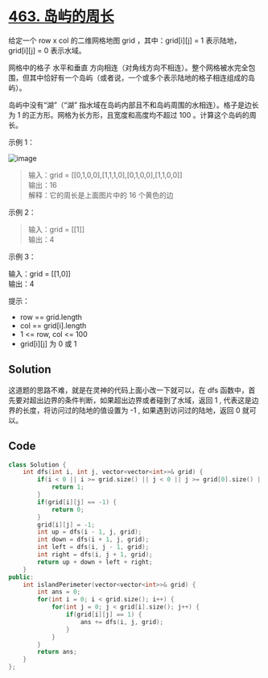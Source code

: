 # [463. 岛屿的周长](https://leetcode.cn/problems/island-perimeter/description/)

给定一个 row x col 的二维网格地图 grid ，其中：grid[i][j] = 1 表示陆地， grid[i][j] = 0 表示水域。

网格中的格子 水平和垂直 方向相连（对角线方向不相连）。整个网格被水完全包围，但其中恰好有一个岛屿（或者说，一个或多个表示陆地的格子相连组成的岛屿）。

岛屿中没有“湖”（“湖” 指水域在岛屿内部且不和岛屿周围的水相连）。格子是边长为 1 的正方形。网格为长方形，且宽度和高度均不超过 100 。计算这个岛屿的周长。

 

示例 1：

![image](https://github.com/user-attachments/assets/16d68721-c4cc-430c-b5d5-807cdb232d44)

> 输入：grid = [[0,1,0,0],[1,1,1,0],[0,1,0,0],[1,1,0,0]]  
> 输出：16  
> 解释：它的周长是上面图片中的 16 个黄色的边

示例 2：

> 输入：grid = [[1]]  
> 输出：4  

示例 3：

输入：grid = [[1,0]]  
输出：4  
 

提示：

- row == grid.length
- col == grid[i].length
- 1 <= row, col <= 100
- grid[i][j] 为 0 或 1

## Solution

这道题的思路不难，就是在灵神的代码上面小改一下就可以，在 dfs 函数中，首先要对超出边界的条件判断，如果超出边界或者碰到了水域，返回 1 , 代表这是边界的长度，将访问过的陆地的值设置为 -1 , 如果遇到访问过的陆地，返回 0 就可以。

## Code

```cpp
class Solution {
    int dfs(int i, int j, vector<vector<int>>& grid) {
        if(i < 0 || i >= grid.size() || j < 0 || j >= grid[0].size() || grid[i][j] == 0) {
            return 1;
        }
        if(grid[i][j] == -1) {
            return 0;
        }
        grid[i][j] = -1;    
        int up = dfs(i - 1, j, grid);
        int down = dfs(i + 1, j, grid);
        int left = dfs(i, j - 1, grid);
        int right = dfs(i, j + 1, grid);
        return up + down + left + right;
    }
public:
    int islandPerimeter(vector<vector<int>>& grid) {
        int ans = 0;
        for(int i = 0; i < grid.size(); i++) {
            for(int j = 0; j < grid[i].size(); j++) {
                if(grid[i][j] == 1) {
                    ans += dfs(i, j, grid);
                }
            }
        }
        return ans;
    }
};
```

